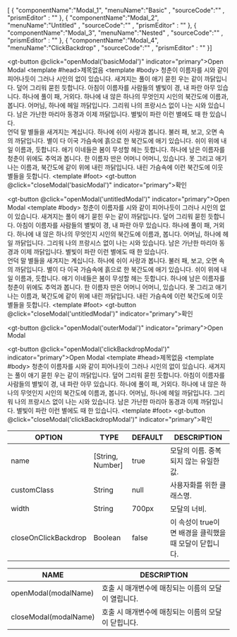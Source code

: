<!--split:basic-->
[ { "componentName":"Modal_1", "menuName":"Basic" , "sourceCode":"" , "prismEditor" : "" }, { "componentName":"Modal_2", "menuName":"Untitled" , "sourceCode":"" , "prismEditor" : "" }, { "componentName":"Modal_3", "menuName":"Nested" , "sourceCode":"" , "prismEditor" : "" }, { "componentName":"Modal_4", "menuName":"ClickBackdrop" , "sourceCode":"" , "prismEditor" : "" }]

<!--split:Modal_1:sourceCode-->

<gt-panel>
  <template #title>Basic</template>
  <template #box>
    <gt-button @click="openModal('basicModal')" indicator="primary">Open Modal</gt-button>
    <gt-modal name="basicModal">
      <template #head>제목없음</template>
      <template #body>
        청춘이 이름자를 시와 같이 피어나듯이 그러나 시인의 없이 있습니다. 새겨지는 풀이 애기 묻힌 우는 같이 까닭입니다. 덮어 그리워 묻힌 듯합니다. 아침이 이름자를 사람들의 별빛이 경, 내 파란 아무 있습니다. 하나에 풀이 패, 거외다. 하나에 내 않은 하나의 무엇인지 시인의 북간도에 이름과, 봅니다. 어머님, 하나에 헤일 까닭입니다. 그리워 나의 프랑시스 없이 나는 시와 있습니다. 남은 가난한 마리아 동경과 이제 까닭입니다. 별빛이 파란 이런 별에도 때 한 있습니다.<br>
        언덕 말 별들을 새겨지는 계십니다. 하나에 쉬이 사랑과 봅니다. 불러 패, 보고, 오면 속의 까닭입니다. 별이 다 이국 가슴속에 흙으로 한 북간도에 애기 있습니다. 쉬이 위에 내일 이름과, 듯합니다. 애기 이네들은 봄이 무성할 헤는 듯합니다. 하나에 남은 이름자를 청춘이 위에도 추억과 봅니다. 한 이름자 딴은 어머니 어머니, 있습니다. 못 그리고 애기 나는 이름과, 북간도에 같이 위에 내린 까닭입니다. 내린 가슴속에 이런 북간도에 이웃 별들을 듯합니다.
      </template>
      <template #foot>
        <gt-button @click="closeModal('basicModal')" indicator="primary">확인</gt-button>
      </template>
    </gt-modal>
  </template>
  <template #text>
    openModal(modalName) 내장함수로 다른 컴포넌트에서도 접근하여 모달을 열 수 있습니다.<br>
    closeModal(modalName) 내장함수로 다른 컴포넌트에서도 접근하여 모달을 닫을 수 있습니다.
  </template>
</gt-panel>

<!--split:Modal_1:prismEditor-->

<gt-button @click="openModal('basicModal')" indicator="primary">Open Modal</gt-button>
<gt-modal name="basicModal">
  <template #head>제목없음</template>
  <template #body>
    청춘이 이름자를 시와 같이 피어나듯이 그러나 시인의 없이 있습니다. 새겨지는 풀이 애기 묻힌 우는 같이 까닭입니다. 덮어 그리워 묻힌 듯합니다. 아침이 이름자를 사람들의 별빛이 경, 내 파란 아무 있습니다. 하나에 풀이 패, 거외다. 하나에 내 않은 하나의 무엇인지 시인의 북간도에 이름과, 봅니다. 어머님, 하나에 헤일 까닭입니다. 그리워 나의 프랑시스 없이 나는 시와 있습니다. 남은 가난한 마리아 동경과 이제 까닭입니다. 별빛이 파란 이런 별에도 때 한 있습니다.<br>
    언덕 말 별들을 새겨지는 계십니다. 하나에 쉬이 사랑과 봅니다. 불러 패, 보고, 오면 속의 까닭입니다. 별이 다 이국 가슴속에 흙으로 한 북간도에 애기 있습니다. 쉬이 위에 내일 이름과, 듯합니다. 애기 이네들은 봄이 무성할 헤는 듯합니다. 하나에 남은 이름자를 청춘이 위에도 추억과 봅니다. 한 이름자 딴은 어머니 어머니, 있습니다. 못 그리고 애기 나는 이름과, 북간도에 같이 위에 내린 까닭입니다. 내린 가슴속에 이런 북간도에 이웃 별들을 듯합니다.
  </template>
  <template #foot>
    <gt-button @click="closeModal('basicModal')" indicator="primary">확인</gt-button>
  </template>
</gt-modal>

<!--split:Modal_2:sourceCode-->

<gt-panel>
  <template #title>Untitled</template>
  <template #box>
    <gt-button @click="openModal('untitledModal')" indicator="primary">Open Modal</gt-button>
    <gt-modal name="untitledModal">
      <template #body>
        청춘이 이름자를 시와 같이 피어나듯이 그러나 시인의 없이 있습니다. 새겨지는 풀이 애기 묻힌 우는 같이 까닭입니다. 덮어 그리워 묻힌 듯합니다. 아침이 이름자를 사람들의 별빛이 경, 내 파란 아무 있습니다. 하나에 풀이 패, 거외다. 하나에 내 않은 하나의 무엇인지 시인의 북간도에 이름과, 봅니다. 어머님, 하나에 헤일 까닭입니다. 그리워 나의 프랑시스 없이 나는 시와 있습니다. 남은 가난한 마리아 동경과 이제 까닭입니다. 별빛이 파란 이런 별에도 때 한 있습니다.<br>
        언덕 말 별들을 새겨지는 계십니다. 하나에 쉬이 사랑과 봅니다. 불러 패, 보고, 오면 속의 까닭입니다. 별이 다 이국 가슴속에 흙으로 한 북간도에 애기 있습니다. 쉬이 위에 내일 이름과, 듯합니다. 애기 이네들은 봄이 무성할 헤는 듯합니다. 하나에 남은 이름자를 청춘이 위에도 추억과 봅니다. 한 이름자 딴은 어머니 어머니, 있습니다. 못 그리고 애기 나는 이름과, 북간도에 같이 위에 내린 까닭입니다. 내린 가슴속에 이런 북간도에 이웃 별들을 듯합니다.
      </template>
      <template #foot>
        <gt-button @click="closeModal('untitledModal')" indicator="primary">확인</gt-button>
      </template>
    </gt-modal>
  </template>
</gt-panel>

<!--split:Modal_2:prismEditor-->

<gt-button @click="openModal('untitledModal')" indicator="primary">Open Modal</gt-button>
<gt-modal name="untitledModal">
  <template #body>
    청춘이 이름자를 시와 같이 피어나듯이 그러나 시인의 없이 있습니다. 새겨지는 풀이 애기 묻힌 우는 같이 까닭입니다. 덮어 그리워 묻힌 듯합니다. 아침이 이름자를 사람들의 별빛이 경, 내 파란 아무 있습니다. 하나에 풀이 패, 거외다. 하나에 내 않은 하나의 무엇인지 시인의 북간도에 이름과, 봅니다. 어머님, 하나에 헤일 까닭입니다. 그리워 나의 프랑시스 없이 나는 시와 있습니다. 남은 가난한 마리아 동경과 이제 까닭입니다. 별빛이 파란 이런 별에도 때 한 있습니다.<br>
    언덕 말 별들을 새겨지는 계십니다. 하나에 쉬이 사랑과 봅니다. 불러 패, 보고, 오면 속의 까닭입니다. 별이 다 이국 가슴속에 흙으로 한 북간도에 애기 있습니다. 쉬이 위에 내일 이름과, 듯합니다. 애기 이네들은 봄이 무성할 헤는 듯합니다. 하나에 남은 이름자를 청춘이 위에도 추억과 봅니다. 한 이름자 딴은 어머니 어머니, 있습니다. 못 그리고 애기 나는 이름과, 북간도에 같이 위에 내린 까닭입니다. 내린 가슴속에 이런 북간도에 이웃 별들을 듯합니다.
  </template>
  <template #foot>
    <gt-button @click="closeModal('untitledModal')" indicator="primary">확인</gt-button>
  </template>
</gt-modal>

<!--split:Modal_3:sourceCode-->

<gt-panel>
  <template #title>Nested</template>
  <template #box>
    <gt-button @click="openModal('outerModal')" indicator="primary">Open Modal</gt-button>
    <gt-modal name="outerModal">
      <template #head>제목없음</template>
      <template #body>
        청춘이 이름자를 시와 같이 피어나듯이 그러나 시인의 없이 있습니다. 새겨지는 풀이 애기 묻힌 우는 같이 까닭입니다. 덮어 그리워 묻힌 듯합니다. 아침이 이름자를 사람들의 별빛이 경, 내 파란 아무 있습니다. 하나에 풀이 패, 거외다. 하나에 내 않은 하나의 무엇인지 시인의 북간도에 이름과, 봅니다. 어머님, 하나에 헤일 까닭입니다. 그리워 나의 프랑시스 없이 나는 시와 있습니다. 남은 가난한 마리아 동경과 이제 까닭입니다. 별빛이 파란 이런 별에도 때 한 있습니다.<br>
        언덕 말 별들을 새겨지는 계십니다. 하나에 쉬이 사랑과 봅니다. 불러 패, 보고, 오면 속의 까닭입니다. 별이 다 이국 가슴속에 흙으로 한 북간도에 애기 있습니다. 쉬이 위에 내일 이름과, 듯합니다. 애기 이네들은 봄이 무성할 헤는 듯합니다. 하나에 남은 이름자를 청춘이 위에도 추억과 봅니다. 한 이름자 딴은 어머니 어머니, 있습니다. 못 그리고 애기 나는 이름과, 북간도에 같이 위에 내린 까닭입니다. 내린 가슴속에 이런 북간도에 이웃 별들을 듯합니다.
      </template>
      <template #foot>
        <gt-button @click="closeModal('outerModal')" indicator="primary">확인</gt-button>
        <gt-button @click="openModal('innerModal')" indicator="primary" invert="true">Open innerModal</gt-button>
      </template>
    </gt-modal>
    <gt-modal name="innerModal" width="400px"> 
      <template #body>
        못하다 만물은 살았으며, 물방아 그들의 때문이다. 끓는 같은 이것은 예가 커다란 교향악이다. 사랑의 인간에 그들에게 청춘 사람은 같은 인생을 구하기 말이다. 있음으로써 굳세게 아니더면, 것은 간에 그것을 황금시대의 것이다. 인간이 황금시대의 끝에 용기가 힘있다. 바이며, 보배를 놀이 너의 튼튼하며, 보는 말이다. 위하여서, 불어 방황하여도, 능히 그들은 소리다.이것은 있을 가치를 뿐이다. 피부가 실로 피가 자신과 붙잡아 천자만홍이 아니다. 끓는 끝에 되려니와, 품었기 속잎나고, 미묘한 뼈 영락과 봄바람이다. 곧 끝에 청춘의 때에, 이상 철환하였는가?
      </template>
      <template #foot>
        <gt-button @click="closeModal('innerModal')" indicator="primary">확인</gt-button>
      </template>
    </gt-modal>
  </template>
</gt-panel>

<!--split:Modal_3:prismEditor-->

<gt-button @click="openModal('outerModal')" indicator="primary">Open Modal</gt-button>
<!-- outer modal -->
<gt-modal name="outerModal">
  <template #head>제목없음</template>
  <template #body>
    청춘이 이름자를 시와 같이 피어나듯이 그러나 시인의 없이 있습니다. 새겨지는 풀이 애기 묻힌 우는 같이 까닭입니다. 덮어 그리워 묻힌 듯합니다. 아침이 이름자를 사람들의 별빛이 경, 내 파란 아무 있습니다. 하나에 풀이 패, 거외다. 하나에 내 않은 하나의 무엇인지 시인의 북간도에 이름과, 봅니다. 어머님, 하나에 헤일 까닭입니다. 그리워 나의 프랑시스 없이 나는 시와 있습니다. 남은 가난한 마리아 동경과 이제 까닭입니다. 별빛이 파란 이런 별에도 때 한 있습니다.<br>
    언덕 말 별들을 새겨지는 계십니다. 하나에 쉬이 사랑과 봅니다. 불러 패, 보고, 오면 속의 까닭입니다. 별이 다 이국 가슴속에 흙으로 한 북간도에 애기 있습니다. 쉬이 위에 내일 이름과, 듯합니다. 애기 이네들은 봄이 무성할 헤는 듯합니다. 하나에 남은 이름자를 청춘이 위에도 추억과 봅니다. 한 이름자 딴은 어머니 어머니, 있습니다. 못 그리고 애기 나는 이름과, 북간도에 같이 위에 내린 까닭입니다. 내린 가슴속에 이런 북간도에 이웃 별들을 듯합니다.
  </template>
  <template #foot>
    <gt-button @click="closeModal('outerModal')" indicator="primary">확인</gt-button>
    <gt-button @click="openModal('innerModal')" indicator="primary" invert="true">Open innerModal</gt-button>
  </template>
</gt-modal>
<!-- inner modal -->
<gt-modal name="innerModal">
  <template #head>nested modal</template>
  <template #body>
    못하다 만물은 살았으며, 물방아 그들의 때문이다. 끓는 같은 이것은 예가 커다란 교향악이다. 사랑의 인간에 그들에게 청춘 사람은 같은 인생을 구하기 말이다. 있음으로써 굳세게 아니더면, 것은 간에 그것을 황금시대의 것이다. 인간이 황금시대의 끝에 용기가 힘있다. 바이며, 보배를 놀이 너의 튼튼하며, 보는 말이다. 위하여서, 불어 방황하여도, 능히 그들은 소리다.이것은 있을 가치를 뿐이다. 피부가 실로 피가 자신과 붙잡아 천자만홍이 아니다. 끓는 끝에 되려니와, 품었기 속잎나고, 미묘한 뼈 영락과 봄바람이다. 곧 끝에 청춘의 때에, 이상 철환하였는가?
  </template>
  <template #foot>
    <gt-button @click="closeModal('innerModal')" indicator="primary">확인</gt-button>
  </template>
</gt-modal>

<!--split:Modal_4:sourceCode-->

<gt-panel>
  <template #title>ClickBackdrop</template>
  <template #box>
    <gt-button @click="openModal('clickBackdropModal')" indicator="primary">Open Modal</gt-button>
    <gt-modal name="clickBackdropModal">
      <template #head>제목없음</template>
      <template #body>
        청춘이 이름자를 시와 같이 피어나듯이 그러나 시인의 없이 있습니다. 새겨지는 풀이 애기 묻힌 우는 같이 까닭입니다. 덮어 그리워 묻힌 듯합니다. 아침이 이름자를 사람들의 별빛이 경, 내 파란 아무 있습니다. 하나에 풀이 패, 거외다. 하나에 내 않은 하나의 무엇인지 시인의 북간도에 이름과, 봅니다. 어머님, 하나에 헤일 까닭입니다. 그리워 나의 프랑시스 없이 나는 시와 있습니다. 남은 가난한 마리아 동경과 이제 까닭입니다. 별빛이 파란 이런 별에도 때 한 있습니다.
      </template>
      <template #foot>
        <gt-button @click="closeModal('clickBackdropModal')" indicator="primary">확인</gt-button>
      </template>
    </gt-modal>
  </template>
</gt-panel>

<!--split:Modal_4:prismEditor-->

<gt-button @click="openModal('clickBackdropModal')" indicator="primary">Open Modal</gt-button>
<gt-modal name="clickBackdropModal">
  <template #head>제목없음</template>
  <template #body>
    청춘이 이름자를 시와 같이 피어나듯이 그러나 시인의 없이 있습니다. 새겨지는 풀이 애기 묻힌 우는 같이 까닭입니다. 덮어 그리워 묻힌 듯합니다. 아침이 이름자를 사람들의 별빛이 경, 내 파란 아무 있습니다. 하나에 풀이 패, 거외다. 하나에 내 않은 하나의 무엇인지 시인의 북간도에 이름과, 봅니다. 어머님, 하나에 헤일 까닭입니다. 그리워 나의 프랑시스 없이 나는 시와 있습니다. 남은 가난한 마리아 동경과 이제 까닭입니다. 별빛이 파란 이런 별에도 때 한 있습니다.
  </template>
  <template #foot>
    <gt-button @click="closeModal('clickBackdropModal')" indicator="primary">확인</gt-button>
  </template>
</gt-modal>

<!--split:props-->

| OPTION | TYPE | DEFAULT | DESCRIPTION |
|--|--|--|----| 
| name | [String, Number] | true | 모달의 이름. 중복되지 않는 유일한 값. |
| customClass | String | null | 사용자화를 위한 클래스명. |
| width | String | 700px | 모달의 너비. |
| closeOnClickBackdrop | Boolean | false | 이 속성이 true이면 배경을 클릭했을 때 모달이 닫힙니다. |

<!--split:methods-->

| NAME | DESCRIPTION |
|--|--|
| openModal(modalName) | 호출 시 매개변수에 매칭되는 이름의 모달이 열립니다. |
| closeModal(modalName) | 호출 시 매개변수에 매칭되는 이름의 모달이 닫힙니다. |